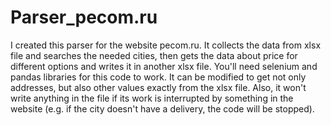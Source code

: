 # Parser_pecom.ru
I created this parser for the website pecom.ru. It collects the data from xlsx file and searches the needed cities, then gets the data about price for different options and writes it in another xlsx file.
You'll need selenium and pandas libraries for this code to work.
It can be modified to get not only addresses, but also other values exactly from the xlsx file. Also, it won't write anything in the file if its work is interrupted by something in the website (e.g. if the city doesn't have a delivery, the code will be stopped).

